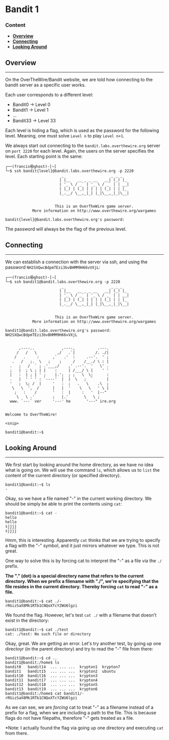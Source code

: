 # Bandit 1

### Content
- **[Overview](#Overview)**
- **[Connecting](#Connecting)**
- **[Looking Around](#Looking-Around)**


## Overview

-----------------
On the OverTheWire/Bandit website, we are told how connecting to the bandit server as a specific user works.

Each user corresponds to a different level:
- Bandit0 -> Level 0
- Bandit1 -> Level 1
- ...
- Bandit33 -> Level 33

Each level is hiding a flag, which is used as the password for the following level. Meaning, one must solve `Level n` to play `Level n+1`.

We always start out connecting to the `bandit.labs.overthewire.org` server on `port 2220` for each level.
Again, the users on the server specifies the level. Each starting point is the same:

``` commandline
┌──(francis㉿ghost)-[~]
└─$ ssh bandit{level}@bandit.labs.overthewire.org -p 2220
                         _                     _ _ _   
                        | |__   __ _ _ __   __| (_) |_ 
                        | '_ \ / _` | '_ \ / _` | | __|
                        | |_) | (_| | | | | (_| | | |_ 
                        |_.__/ \__,_|_| |_|\__,_|_|\__|
                                                       

                      This is an OverTheWire game server. 
            More information on http://www.overthewire.org/wargames

bandit{level}@bandit.labs.overthewire.org's password: 
```

The password will always be the flag of the previous level.


## Connecting

--------------

We can establish a connection with the server via ssh, and using the password `NH2SXQwcBdpmTEzi3bvBHMM9H66vVXjL`:

``` commandline
┌──(francis㉿ghost)-[~]
└─$ ssh bandit1@bandit.labs.overthewire.org -p 2220
                         _                     _ _ _   
                        | |__   __ _ _ __   __| (_) |_ 
                        | '_ \ / _` | '_ \ / _` | | __|
                        | |_) | (_| | | | | (_| | | |_ 
                        |_.__/ \__,_|_| |_|\__,_|_|\__|
                                                       

                      This is an OverTheWire game server. 
            More information on http://www.overthewire.org/wargames

bandit1@bandit.labs.overthewire.org's password: NH2SXQwcBdpmTEzi3bvBHMM9H66vVXjL


      ,----..            ,----,          .---.
     /   /   \         ,/   .`|         /. ./|
    /   .     :      ,`   .'  :     .--'.  ' ;
   .   /   ;.  \   ;    ;     /    /__./ \ : |
  .   ;   /  ` ; .'___,/    ,' .--'.  '   \' .
  ;   |  ; \ ; | |    :     | /___/ \ |    ' '
  |   :  | ; | ' ;    |.';  ; ;   \  \;      :
  .   |  ' ' ' : `----'  |  |  \   ;  `      |
  '   ;  \; /  |     '   :  ;   .   \    .\  ;
   \   \  ',  /      |   |  '    \   \   ' \ |
    ;   :    /       '   :  |     :   '  |--"
     \   \ .'        ;   |.'       \   \ ;
  www. `---` ver     '---' he       '---" ire.org


Welcome to OverTheWire!

<snip>

bandit1@bandit:~$ 
```

## Looking Around

--------------
We first start by looking around the home directory, as we have no idea what is going on. We will use the command `ls`,
which allows us to `list` the content of the current directory (or specified directory).

``` commandline
bandit1@bandit:~$ ls
-
```

Okay, so we have a file named "-" in the current working directory. We should be simply be able to print the contents
using `cat`:

``` commandline
bandit1@bandit:~$ cat -
hello
hello
sjjjj
sjjjj
```

Hmm, this is interesting. Apparently `cat` thinks that we are trying to specify a flag with the "-" symbol, and it just 
mirrors whatever we type. This is not great.

One way to solve this is by forcing cat to interpret the "-" as a file via the `./` prefix.

**The "." (dot) is a special directory name that refers to the current directory.
When we prefix a filename with "./", we're specifying that the file resides in the current directory.
Thereby forcing `cat` to read "-" as a file.**

``` commandline
bandit1@bandit:~$ cat ./-
rRGizSaX8Mk1RTb1CNQoXTcYZWU6lgzi
```

We found the flag. However, let's test `cat ./` with a filename that doesn't exist in the directory:


``` commandline
bandit1@bandit:~$ cat ./test
cat: ./test: No such file or directory
```

Okay, great. We are getting an error. Let's try another test, by going up one directoyr (in the parent directory)
and try to read the "-" file from there:


``` commandline
bandit1@bandit:~$ cd ..
bandit1@bandit:/home$ ls
bandit0   bandit14  ... ... ...  krypton1  krypton7
bandit1   bandit15  ... ... ...  krypton2  ubuntu
bandit10  bandit16  ... ... ...  krypton3
bandit11  bandit17  ... ... ...  krypton4
bandit12  bandit18  ... ... ...  krypton5
bandit13  bandit19  ... ... ...  krypton6
bandit1@bandit:/home$ cat bandit1/-
rRGizSaX8Mk1RTb1CNQoXTcYZWU6lgzi
```

As we can see, we are *forcing* cat to treat "-" as a filename instead of a prefix for a flag, when we are including a path to the file.
This is because flags do not have filepaths, therefore "-" gets treated as a file.

*Note: I actually found the flag via going up one directory and executing `cat` from there. 
